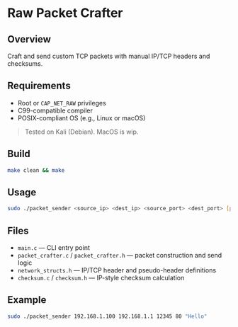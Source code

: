 # Raw Packet Crafter

## Overview

Craft and send custom TCP packets with manual IP/TCP headers and checksums.

## Requirements

* Root or `CAP_NET_RAW` privileges
* C99-compatible compiler
* POSIX-compliant OS (e.g., Linux or macOS)

> Tested on Kali (Debian). MacOS is wip.

## Build

```sh
make clean && make
```

## Usage

```sh
sudo ./packet_sender <source_ip> <dest_ip> <source_port> <dest_port> [payload]
```

## Files

* `main.c` — CLI entry point
* `packet_crafter.c` / `packet_crafter.h` — packet construction and send logic
* `network_structs.h` — IP/TCP header and pseudo-header definitions
* `checksum.c` / `checksum.h` — IP-style checksum calculation

## Example

```sh
sudo ./packet_sender 192.168.1.100 192.168.1.1 12345 80 "Hello"
```
